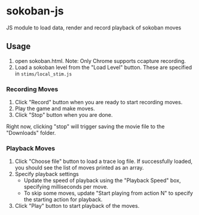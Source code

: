 # sokoban-js

JS module to load data, render and record playback of sokoban moves

## Usage

1. open sokoban.html. Note: Only Chrome supports ccapture recording.
2. Load a sokoban level from the "Load Level" button. These are specified in `stims/local_stim.js`

### Recording Moves

1. Click "Record" button when you are ready to start recording moves.
2. Play the game and make moves.
3. Click "Stop" button when you are done.

Right now, clicking "stop" will trigger saving the movie file to the "Downloads" folder.

### Playback Moves

1. Click "Choose file" button to load a trace log file. If successfully loaded, you should see the list of moves printed as an array.
2. Specify playback settings
   - Update the speed of playback using the "Playback Speed" box, specifying milliseconds per move.
   - To skip some moves, update "Start playing from action N" to specify the starting action for playback.
3. Click "Play" button to start playback of the moves.
